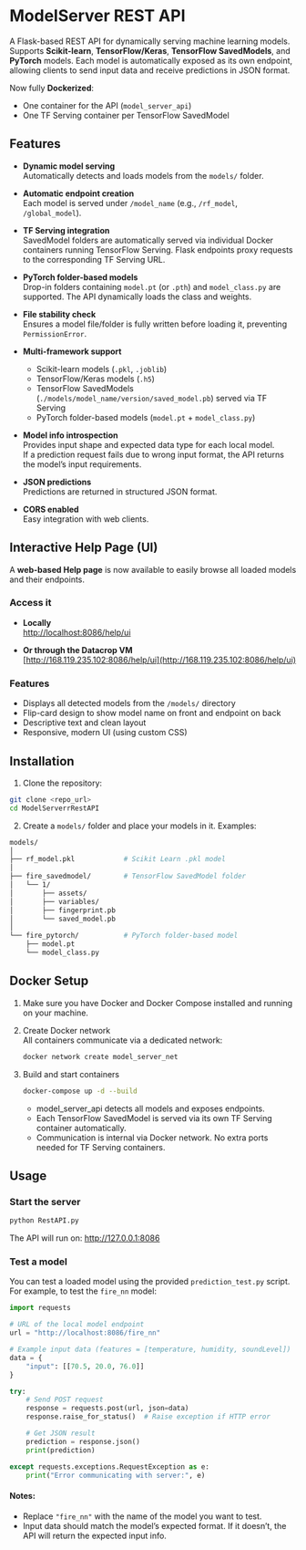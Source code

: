 # ModelServer REST API

A Flask-based REST API for dynamically serving machine learning models. Supports **Scikit-learn**, **TensorFlow/Keras**, **TensorFlow SavedModels**, and **PyTorch** models. Each model is automatically exposed as its own endpoint, allowing clients to send input data and receive predictions in JSON format.  

Now fully **Dockerized**:
* One container for the API (`model_server_api`)
* One TF Serving container per TensorFlow SavedModel

## Features

- **Dynamic model serving**  
  Automatically detects and loads models from the `models/` folder.

- **Automatic endpoint creation**  
  Each model is served under `/model_name` (e.g., `/rf_model`, `/global_model`).

- **TF Serving integration**  
  SavedModel folders are automatically served via individual Docker containers running TensorFlow Serving. Flask endpoints proxy requests to the corresponding TF Serving URL.

- **PyTorch folder-based models**  
  Drop-in folders containing `model.pt` (or `.pth`) and `model_class.py` are supported. The API dynamically loads the class and weights.

- **File stability check**  
  Ensures a model file/folder is fully written before loading it, preventing `PermissionError`.

- **Multi-framework support**  
  - Scikit-learn models (`.pkl`, `.joblib`)  
  - TensorFlow/Keras models (`.h5`)  
  - TensorFlow SavedModels (`./models/model_name/version/saved_model.pb`) served via TF Serving
  - PyTorch folder-based models (`model.pt` + `model_class.py`)

- **Model info introspection**  
  Provides input shape and expected data type for each local model.  
  If a prediction request fails due to wrong input format, the API returns the model’s input requirements.

- **JSON predictions**  
  Predictions are returned in structured JSON format.

- **CORS enabled**  
  Easy integration with web clients.


## Interactive Help Page (UI)
A **web-based Help page** is now available to easily browse all loaded models and their endpoints.

### Access it 

- **Locally**  
  [http://localhost:8086/help/ui](http://localhost:8086/help/ui)

- **Or through the Datacrop VM**  
  [http://168.119.235.102:8086/help/ui](http://168.119.235.102:8086/help/ui)

### Features
* Displays all detected models from the `/models/` directory
* Flip-card design to show model name on front and endpoint on back
* Descriptive text and clean layout
* Responsive, modern UI (using custom CSS)

## Installation

1. Clone the repository:
```bash
git clone <repo_url>
cd ModelServerrRestAPI
```

2. Create a `models/` folder and place your models in it. Examples:
```bash
models/
│
├── rf_model.pkl            # Scikit Learn .pkl model
│
├── fire_savedmodel/        # TensorFlow SavedModel folder
│   └── 1/
│       ├── assets/
│       ├── variables/
│       ├── fingerprint.pb
│       └── saved_model.pb
│   
└── fire_pytorch/           # PyTorch folder-based model
    ├── model.pt
    └── model_class.py

```
## Docker Setup

1. Make sure you have Docker and Docker Compose installed and running on your machine.

2. Create Docker network  
  All containers communicate via a dedicated network:
    ```bash
    docker network create model_server_net
    ```

3. Build and start containers
    ```bash
    docker-compose up -d --build
    ```
    * model_server_api detects all models and exposes endpoints.
    * Each TensorFlow SavedModel is served via its own TF Serving container automatically.
    * Communication is internal via Docker network. No extra ports needed for TF Serving containers.


## Usage
### Start the server
```bash
python RestAPI.py
```
The API will run on:
http://127.0.0.1:8086

### Test a model
You can test a loaded model using the provided `prediction_test.py` script. For example, to test the `fire_nn` model:  
```python
import requests

# URL of the local model endpoint
url = "http://localhost:8086/fire_nn"

# Example input data (features = [temperature, humidity, soundLevel])
data = {
    "input": [[70.5, 20.0, 76.0]]
}

try:
    # Send POST request
    response = requests.post(url, json=data)
    response.raise_for_status()  # Raise exception if HTTP error

    # Get JSON result
    prediction = response.json()
    print(prediction)

except requests.exceptions.RequestException as e:
    print("Error communicating with server:", e)
```
#### Notes:
  * Replace `"fire_nn"` with the name of the model you want to test.
  * Input data should match the model’s expected format. If it doesn’t, the API will return the expected input info.
